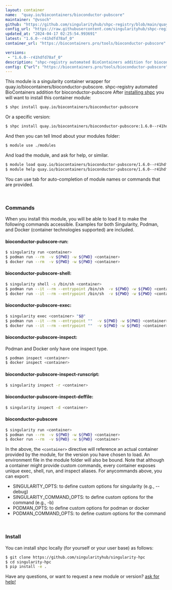 ```yaml
---
layout: container
name:  "quay.io/biocontainers/bioconductor-pubscore"
maintainer: "@vsoch"
github: "https://github.com/singularityhub/shpc-registry/blob/main/quay.io/biocontainers/bioconductor-pubscore/container.yaml"
config_url: "https://raw.githubusercontent.com/singularityhub/shpc-registry/main/quay.io/biocontainers/bioconductor-pubscore/container.yaml"
updated_at: "2024-04-17 02:25:54.993691"
latest: "1.6.0--r41hdfd78af_0"
container_url: "https://biocontainers.pro/tools/bioconductor-pubscore"

versions:
 - "1.6.0--r41hdfd78af_0"
description: "shpc-registry automated BioContainers addition for bioconductor-pubscore"
config: {"url": "https://biocontainers.pro/tools/bioconductor-pubscore", "maintainer": "@vsoch", "description": "shpc-registry automated BioContainers addition for bioconductor-pubscore", "latest": {"1.6.0--r41hdfd78af_0": "sha256:a7d1003630426b3f39488df1d9be9b56314359e9acf0a0771b02640bff81a331"}, "tags": {"1.6.0--r41hdfd78af_0": "sha256:a7d1003630426b3f39488df1d9be9b56314359e9acf0a0771b02640bff81a331"}, "docker": "quay.io/biocontainers/bioconductor-pubscore"}
---
```


This module is a singularity container wrapper for quay.io/biocontainers/bioconductor-pubscore.
shpc-registry automated BioContainers addition for bioconductor-pubscore
After [installing shpc](#install) you will want to install this container module:


```bash
$ shpc install quay.io/biocontainers/bioconductor-pubscore
```

Or a specific version:

```bash
$ shpc install quay.io/biocontainers/bioconductor-pubscore:1.6.0--r41hdfd78af_0
```

And then you can tell lmod about your modules folder:

```bash
$ module use ./modules
```

And load the module, and ask for help, or similar.

```bash
$ module load quay.io/biocontainers/bioconductor-pubscore/1.6.0--r41hdfd78af_0
$ module help quay.io/biocontainers/bioconductor-pubscore/1.6.0--r41hdfd78af_0
```

You can use tab for auto-completion of module names or commands that are provided.

<br>

### Commands

When you install this module, you will be able to load it to make the following commands accessible.
Examples for both Singularity, Podman, and Docker (container technologies supported) are included.

#### bioconductor-pubscore-run:

```bash
$ singularity run <container>
$ podman run --rm  -v ${PWD} -w ${PWD} <container>
$ docker run --rm  -v ${PWD} -w ${PWD} <container>
```

#### bioconductor-pubscore-shell:

```bash
$ singularity shell -s /bin/sh <container>
$ podman run --it --rm --entrypoint /bin/sh  -v ${PWD} -w ${PWD} <container>
$ docker run --it --rm --entrypoint /bin/sh  -v ${PWD} -w ${PWD} <container>
```

#### bioconductor-pubscore-exec:

```bash
$ singularity exec <container> "$@"
$ podman run --it --rm --entrypoint ""  -v ${PWD} -w ${PWD} <container> "$@"
$ docker run --it --rm --entrypoint ""  -v ${PWD} -w ${PWD} <container> "$@"
```

#### bioconductor-pubscore-inspect:

Podman and Docker only have one inspect type.

```bash
$ podman inspect <container>
$ docker inspect <container>
```

#### bioconductor-pubscore-inspect-runscript:

```bash
$ singularity inspect -r <container>
```

#### bioconductor-pubscore-inspect-deffile:

```bash
$ singularity inspect -d <container>
```



#### bioconductor-pubscore

```bash
$ singularity run <container>
$ podman run --rm  -v ${PWD} -w ${PWD} <container>
$ docker run --rm  -v ${PWD} -w ${PWD} <container>
```


In the above, the `<container>` directive will reference an actual container provided
by the module, for the version you have chosen to load. An environment file in the
module folder will also be bound. Note that although a container
might provide custom commands, every container exposes unique exec, shell, run, and
inspect aliases. For anycommands above, you can export:

 - SINGULARITY_OPTS: to define custom options for singularity (e.g., --debug)
 - SINGULARITY_COMMAND_OPTS: to define custom options for the command (e.g., -b)
 - PODMAN_OPTS: to define custom options for podman or docker
 - PODMAN_COMMAND_OPTS: to define custom options for the command

<br>

### Install

You can install shpc locally (for yourself or your user base) as follows:

```bash
$ git clone https://github.com/singularityhub/singularity-hpc
$ cd singularity-hpc
$ pip install -e .
```

Have any questions, or want to request a new module or version? [ask for help!](https://github.com/singularityhub/singularity-hpc/issues)